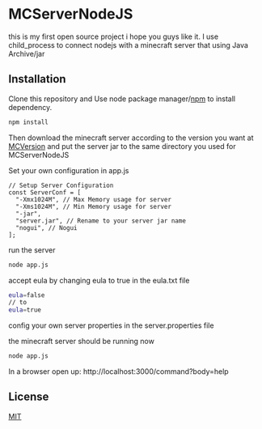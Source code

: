 # MCServerNodeJS
this is my first open source project i hope you guys like it. I use child_process to connect nodejs with a minecraft server that using Java Archive/jar

## Installation

Clone this repository and Use node package manager/[npm](https://www.npmjs.com/get-npm) to install dependency.

```bash
npm install
```

Then download the minecraft server according to the version you want at [MCVersion](https://mcversions.net/) and put the server jar to the same directory you used for MCServerNodeJS

Set your own configuration in app.js
```
// Setup Server Configuration
const ServerConf = [
  "-Xmx1024M", // Max Memory usage for server
  "-Xms1024M", // Min Memory usage for server
  "-jar",
  "server.jar", // Rename to your server jar name
  "nogui", // Nogui
];
```
run the server
```bash
node app.js
```
accept eula by changing eula to true in the eula.txt file
```bash
eula=false
// to
eula=true
```
config your own server properties in the server.properties file

the minecraft server should be running now
```bash
node app.js
```

In a browser open up: http://localhost:3000/command?body=help

## License
[MIT](https://choosealicense.com/licenses/mit/)
